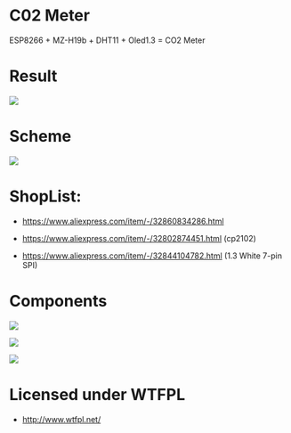 # C02 Meter
ESP8266 + MZ-H19b + DHT11 + Oled1.3 = CO2 Meter

# Result
![](https://github.com/minsk-hackerspace/co2Meter/blob/master/images/DSC_0404.jpg)

# Scheme
![](https://github.com/minsk-hackerspace/co2Meter/blob/master/images/Scheme.png)


# ShopList:

- https://www.aliexpress.com/item/-/32860834286.html

- https://www.aliexpress.com/item/-/32802874451.html (cp2102)

- https://www.aliexpress.com/item/-/32844104782.html (1.3 White 7-pin SPI)




# Components
![](https://github.com/minsk-hackerspace/co2Meter/blob/master/images/DSC_0382.jpg)

![](https://github.com/minsk-hackerspace/co2Meter/blob/master/images/DSC_0384.jpg)

![](https://github.com/minsk-hackerspace/co2Meter/blob/master/images/DSC_0390.jpg)


# Licensed under WTFPL

- http://www.wtfpl.net/
